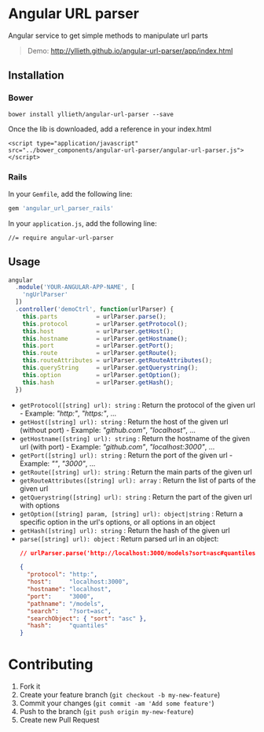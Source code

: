 # Angular URL parser
Angular service to get simple methods to manipulate url parts

> Demo: http://yllieth.github.io/angular-url-parser/app/index.html

## Installation

### Bower

```
bower install yllieth/angular-url-parser --save
```

Once the lib is downloaded, add a reference in your index.html 

```
<script type="application/javascript" src="../bower_components/angular-url-parser/angular-url-parser.js"></script>
```

### Rails

In your `Gemfile`, add the following line:
```ruby
gem 'angular_url_parser_rails'
```

In your `application.js`, add the following line:
```
//= require angular-url-parser
```

## Usage

```javascript
angular
  .module('YOUR-ANGULAR-APP-NAME', [
    'ngUrlParser'
  ])
  .controller('demoCtrl', function(urlParser) {
    this.parts           = urlParser.parse();
    this.protocol        = urlParser.getProtocol();
    this.host            = urlParser.getHost();
    this.hostname        = urlParser.getHostname();
    this.port            = urlParser.getPort();
    this.route           = urlParser.getRoute();
    this.routeAttributes = urlParser.getRouteAttributes();
    this.queryString     = urlParser.getQuerystring();
    this.option          = urlParser.getOption();
    this.hash            = urlParser.getHash();
  })
```

- `getProtocol([string] url): string` : Return the protocol of the given url - Example: _"http:"_, _"https:"_, ...
- `getHost([string] url): string` : Return the host of the given url (without port) - Example: _"github.com"_, _"localhost"_, ...
- `getHostname([string] url): string` : Return the hostname of the given url (with port) - Example: _"github.com"_, _"localhost:3000"_, ...
- `getPort([string] url): string` : Return the port of the given url - Example: _""_, _"3000"_, ...
- `getRoute([string] url): string` : Return the main parts of the given url
- `getRouteAttributes([string] url): array` : Return the list of parts of the given url
- `getQuerystring([string] url): string` : Return the part of the given url with options
- `getOption([string] param, [string] url): object|string` : Return a specific option in the url's options, or all options in an object
- `getHash([string] url): string` : Return the hash of the given url
- `parse([string] url): object` : Return parsed url in an object:
    ```json
    // urlParser.parse('http://localhost:3000/models?sort=asc#quantiles')
  
    {
      "protocol": "http:",
      "host":     "localhost:3000",
      "hostname": "localhost",
      "port":     "3000",
      "pathname": "/models",
      "search":   "?sort=asc",
      "searchObject": { "sort": "asc" },
      "hash":     "quantiles"
    }
    ```
    
# Contributing

1. Fork it
2. Create your feature branch (`git checkout -b my-new-feature`)
3. Commit your changes (`git commit -am 'Add some feature'`)
4. Push to the branch (`git push origin my-new-feature`)
5. Create new Pull Request
